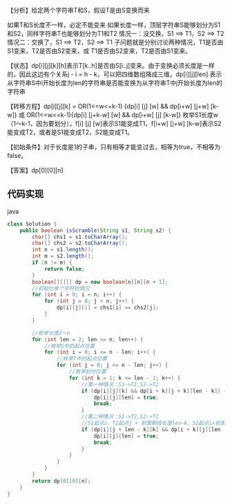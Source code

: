 

【分析】给定两个字符串T和S，假设T是由S变换而来

如果T和S长度不一样，必定不能变来
如果长度一样，顶层字符串S能够划分为S1和S2，同样字符串T也能够划分为T1和T2
情况一：没交换，S1 ==> T1，S2 ==> T2
情况二：交换了，S1 ==> T2，S2 ==> T1
子问题就是分别讨论两种情况，T1是否由S1变来，T2是否由S2变来，或 T1是否由S2变来，T2是否由S1变来。


【状态】dp[i][j][k][h]表示T[k..h]是否由S[i..j]变来。由于变换必须长度是一样的，因此这边有个关系j - i = h - k，可以把四维数组降成三维。dp[i][j][len] 表示从字符串S中i开始长度为len的字符串是否能变换为从字符串T中j开始长度为len的字符串

【转移方程】dp[i][j][k] = OR(1<=w<=k-1) {dp[i] [j] [w] && dp[i+w] [j+w] [k-w]} 或 OR(1<=w<=k-1){dp[i] [j+k-w] [w] && dp[i+w] [j] [k-w]}
枚举S1长度w（1～k-1，因为要划分），f[i] [j] [w]表示S1能变成T1，f[i+w] [j+w] [k-w]表示S2能变成T2，或者是S1能变成T2，S2能变成T1。

【初始条件】对于长度是1的子串，只有相等才能变过去，相等为true，不相等为false。

【答案】dp[0][0][n]

## 代码实现

java

```java
class Solution {
    public boolean isScramble(String s1, String s2) {
        char[] chs1 = s1.toCharArray();
        char[] chs2 = s2.toCharArray();
        int n = s1.length();
        int m = s2.length();
        if (n != m) {
            return false;
        }
        boolean[][][] dp = new boolean[n][n][n + 1];
        //初始化单个字符的情况
        for (int i = 0; i < n; i++) {
            for (int j = 0; j < n; j++) {
                dp[i][j][1] = chs1[i] == chs2[j];
            }
        }

        //枚举长度2～n
        for (int len = 2; len <= n; len++) {
            //枚举S中的起点位置
            for (int i = 0; i <= n - len; i++) {
                //枚举T中的起点位置
                for (int j = 0; j <= n - len; j++) {
                    //枚举划分位置
                    for (int k = 1; k <= len - 1; k++) {
                        //第一种情况：S1->T1,S2->T2
                        if (dp[i][j][k] && dp[i + k][j + k][len - k]) {
                            dp[i][j][len] = true;
                            break;
                        }
                        //第二种情况：S1->T2,S2->T1
                        //S1起点i，T2起点j + 前面那段长度len-k，S2起点i+前面长度k
                        if (dp[i][j + len - k][k] && dp[i + k][j][len - k]) {
                            dp[i][j][len] = true;
                            break;
                        }
                    }
                }
            }
        }
        return dp[0][0][n];
    }
}
```
